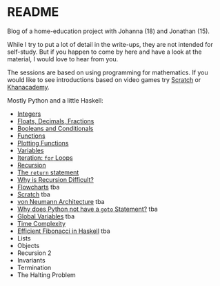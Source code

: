 # README

Blog of a home-education project with Johanna (18) and Jonathan (15).

While I try to put a lot of detail in the write-ups, they are not intended for self-study. But if you happen to come by here and have a look at the material, I would love to hear from you. 

The sessions are based on using programming for mathematics. If you would like to see introductions based on video games try [Scratch](https://scratch.mit.edu/projects/408463938/editor) or [Khanacademy](https://www.khanacademy.org/computing/computer-programming).

Mostly Python and a little Haskell: 
- [Integers](https://hackmd.io/@alexhkurz/SkABF8ajI)
- [Floats, Decimals, Fractions](https://hackmd.io/@alexhkurz/HJ9zbYZnL)
- [Booleans and Conditionals](https://hackmd.io/@alexhkurz/Bk1byMf2L)
- [Functions](https://hackmd.io/@alexhkurz/SJ1DcL43L)
- [Plotting Functions](https://hackmd.io/@alexhkurz/SJN2udq3I)
- [Variables](https://hackmd.io/@alexhkurz/HyJqEPN2L)
- [Iteration: `for` Loops](https://hackmd.io/@alexhkurz/H1o4Mcr6L)
- [Recursion](https://hackmd.io/@alexhkurz/Hy48XsvpI)
- [The `return` statement](https://hackmd.io/@alexhkurz/HJHS4NUAI)
- [Why is Recursion Difficult?](https://hackmd.io/@alexhkurz/rJjfXqS08)
- [Flowcharts](https://hackmd.io/@alexhkurz/ry2Ax1FC8) tba
- [Scratch](https://hackmd.io/@alexhkurz/H1CyS5v08) tba
- [von Neumann Architecture]() tba
- [Why does Python not have a `goto` Statement?]() tba
- [Global Variables]() tba
- [Time Complexity](https://hackmd.io/@alexhkurz/SkIGSnPTU)
- [Efficient Fibonacci in Haskell]() tba
- Lists
- Objects
- Recursion 2
- Invariants
- Termination
- The Halting Problem


